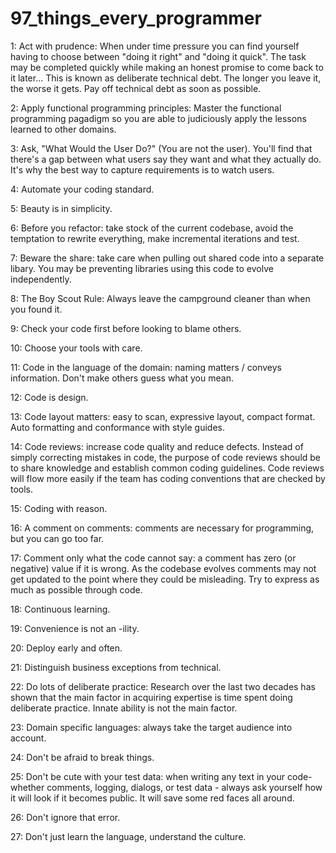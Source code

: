 # 97_things_every_programmer

1:  Act with prudence: When under time pressure you can find yourself having to choose between "doing it right" and "doing it quick". The task may be completed quickly while making an honest promise to come back to it later... This is known as deliberate technical debt. The longer you leave it, the worse it gets. Pay off technical debt as soon as possible.

2: Apply functional programming principles: Master the functional programming pagadigm so you are able to judiciously apply the lessons learned to other domains.

3: Ask, "What Would the User Do?" (You are not the user). You'll find that there's a gap between what users say they want and what they actually do.  It's why the best way to capture requirements is to watch users.

4: Automate your coding standard.

5: Beauty is in simplicity.

6: Before you refactor: take stock of the current codebase, avoid the temptation to rewrite everything, make incremental iterations and test.

7: Beware the share: take care when pulling out shared code into a separate libary. You may be preventing libraries using this code to evolve independently.

8: The Boy Scout Rule: Always leave the campground cleaner than when you found it.

9: Check your code first before looking to blame others.

10: Choose your tools with care.

11: Code in the language of the domain: naming matters / conveys information. Don't make others guess what you mean.

12: Code is design.

13: Code layout matters: easy to scan, expressive layout, compact format. Auto formatting and conformance with style guides.

14: Code reviews: increase code quality and reduce defects. Instead of simply correcting mistakes in code, the purpose of code reviews should be to share knowledge and establish common coding guidelines. Code reviews will flow more easily if the team has coding conventions that are checked by tools.

15: Coding with reason.

16: A comment on comments: comments are necessary for programming, but you can go too far.

17: Comment only what the code cannot say: a comment has zero (or negative) value if it is wrong. As the codebase evolves comments may not get updated to the point where they could be misleading. Try to express as much as possible through code.

18: Continuous learning. 

19: Convenience is not an -ility.

20: Deploy early and often.

21: Distinguish business exceptions from technical.

22: Do lots of deliberate practice: Research over the last two decades has shown that the main factor in acquiring expertise is time spent doing deliberate practice. Innate ability is not the main factor.

23: Domain specific languages: always take the target audience into account.

24: Don't be afraid to break things.

25: Don't be cute with your test data: when writing any text in your code- whether comments, logging, dialogs, or test data - always ask yourself how it will look if it becomes public. It will save some red faces all around.

26: Don't ignore that error.

27: Don't just learn the language, understand the culture.
